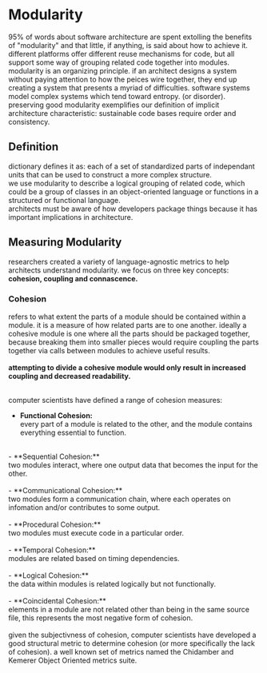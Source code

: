 # Modularity
95% of words about software architecture are spent extolling the benefits of "modularity" and that little, if anything, is said about how to achieve it.<br>
different platforms offer different reuse mechanisms for code, but all support some way of grouping related code together into modules.<br>
modularity is an organizing principle. if an architect designs a system without paying attention to how the peices wire together, they end up creating a system that presents a myriad of difficulties. software systems model complex systems which tend toward entropy. (or disorder).<br>
preserving good modularity exemplifies our definition of implicit architecture characteristic: sustainable code bases require order and consistency.<br>
## Definition
dictionary defines it as: each of a set of standardized parts of independant units that can be used to construct a more complex structure.<br>
we use modularity to describe a logical grouping of related code, which could be a group of classes in an object-oriented language or functions in a structured or functional language.<br>
architects must be aware of how developers package things because it has important implications in architecture.<br>

## Measuring Modularity
researchers created a variety of language-agnostic metrics to help architects understand modularity. we focus on three key concepts: **cohesion, coupling and connascence.**<br>

### Cohesion
refers to what extent the parts of a module should be contained within a module. it is a measure of how related parts are to one another. ideally a cohesive module is one where all the parts should be packaged together, because breaking them into smaller pieces would require coupling the parts together via calls between modules to achieve useful results.<br>
<br>
**attempting to divide a cohesive module would only result in increased coupling and decreased readability.**<br>
<br>

computer scientists have defined a range of cohesion measures:<br>
- **Functional Cohesion:**<br>
every part of a module is related to the other, and the module contains everything essential to function.<br>
<br>
- **Sequential Cohesion:**<br>
two modules interact, where one output data that becomes the input for the other.<br>
<br>
- **Communicational Cohesion:**<br>
two modules form a communication chain, where each operates on infomation and/or contributes to some output.<br>
<br>
- **Procedural Cohesion:**<br>
two modules must execute code in a particular order.<br>
<br>
- **Temporal Cohesion:**<br>
modules are related based on timing dependencies.<br>
<br>
- **Logical Cohesion:**<br>
the data within modules is related logically but not functionally.<br>
<br>
- **Coincidental Cohesion:**<br>
elements in a module are not related other than being in the same source file, this represents the most negative form of cohesion.<br>
<br>
given the subjectivness of cohesion, computer scientists have developed a good structural metric to determine cohesion (or more specifically the lack of cohesion). a well known set of metrics named the Chidamber and Kemerer Object Oriented metrics suite.<br>
